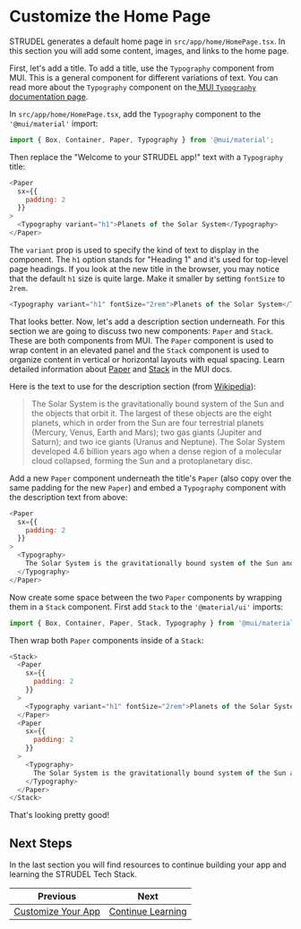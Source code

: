 # Customize the Home Page

STRUDEL generates a default home page in `src/app/home/HomePage.tsx`. In this section you will add some content, images, and links to the home page.

First, let's add a title. To add a title, use the `Typography` component from MUI. This is a general component for different variations of text. You can read more about the `Typography` component on the[ MUI `Typography` documentation page](https://mui.com/material-ui/react-typography/).

In `src/app/home/HomePage.tsx`, add the `Typography` component to the `'@mui/material'` import:

```js
import { Box, Container, Paper, Typography } from '@mui/material';
```

Then replace the "Welcome to your STRUDEL app!" text with a `Typography` title:

```js
<Paper
  sx={{
    padding: 2
  }}
>
  <Typography variant="h1">Planets of the Solar System</Typography>
</Paper>
```

The `variant` prop is used to specify the kind of text to display in the component. The `h1` option stands for "Heading 1" and it's used for top-level page headings. If you look at the new title in the browser, you may notice that the default `h1` size is quite large. Make it smaller by setting `fontSize` to `2rem`.

```js
<Typography variant="h1" fontSize="2rem">Planets of the Solar System</Typography>
```

That looks better. Now, let's add a description section underneath. For this section we are going to discuss two new components: `Paper` and `Stack`. These are both components from MUI. The `Paper` component is used to wrap content in an elevated panel and the `Stack` component is used to organize content in vertical or horizontal layouts with equal spacing. Learn detailed information about [Paper](https://mui.com/material-ui/react-paper/) and [Stack](https://mui.com/material-ui/react-stack/) in the MUI docs.

Here is the text to use for the description section (from [Wikipedia](https://en.wikipedia.org/wiki/Solar_System)):

> The Solar System is the gravitationally bound system of the Sun and the objects that orbit it. The largest of these objects are the eight planets, which in order from the Sun are four terrestrial planets (Mercury, Venus, Earth and Mars); two gas giants (Jupiter and Saturn); and two ice giants (Uranus and Neptune). The Solar System developed 4.6 billion years ago when a dense region of a molecular cloud collapsed, forming the Sun and a protoplanetary disc.

Add a new `Paper` component underneath the title's `Paper` (also copy over the same padding for the new `Paper`) and embed a `Typography` component with the description text from above:

```js
<Paper
  sx={{
    padding: 2
  }}
>
  <Typography>
    The Solar System is the gravitationally bound system of the Sun and the objects that orbit it. The largest of these objects are the eight planets, which in order from the Sun are four terrestrial planets (Mercury, Venus, Earth and Mars); two gas giants (Jupiter and Saturn); and two ice giants (Uranus and Neptune). The Solar System developed 4.6 billion years ago when a dense region of a molecular cloud collapsed, forming the Sun and a protoplanetary disc.
  </Typography>
</Paper>
```

Now create some space between the two `Paper` components by wrapping them in a `Stack` component. First add `Stack` to the `'@material/ui'` imports:

```js
import { Box, Container, Paper, Stack, Typography } from '@mui/material';
```

Then wrap both `Paper` components inside of a `Stack`:

```js
<Stack>
  <Paper
    sx={{
      padding: 2
    }}
  >
    <Typography variant="h1" fontSize="2rem">Planets of the Solar System</Typography>
  </Paper>
  <Paper
    sx={{
      padding: 2
    }}
  >
    <Typography>
      The Solar System is the gravitationally bound system of the Sun and the objects that orbit it. The largest of these objects are the eight planets, which in order from the Sun are four terrestrial planets (Mercury, Venus, Earth and Mars); two gas giants (Jupiter and Saturn); and two ice giants (Uranus and Neptune). The Solar System developed 4.6 billion years ago when a dense region of a molecular cloud collapsed, forming the Sun and a protoplanetary disc.
    </Typography>
  </Paper>
</Stack>
```

That's looking pretty good!

## Next Steps

In the last section you will find resources to continue building your app and learning the STRUDEL Tech Stack.

Previous           |  Next
:-------------------------:|:-------------------------:
[Customize Your App](https://github.com/strudel-science/strudel-kit/blob/main/docs/getting-started/5-customize-app.md)  |  [Continue Learning](https://github.com/strudel-science/strudel-kit/blob/main/docs/getting-started/7-continue-learning.md)